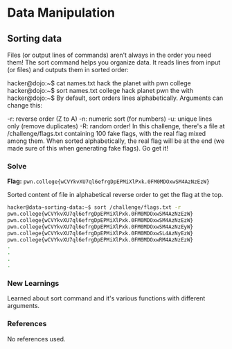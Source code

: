 # Data Manipulation

## Sorting data
Files (or output lines of commands) aren't always in the order you need them! The sort command helps you organize data. It reads lines from input (or files) and outputs them in sorted order:

hacker@dojo:~$ cat names.txt
  hack
  the
  planet
  with
  pwn
  college
hacker@dojo:~$ sort names.txt
  college
  hack
  planet
  pwn
  the
  with
hacker@dojo:~$
By default, sort orders lines alphabetically. Arguments can change this:

-r: reverse order (Z to A)
-n: numeric sort (for numbers)
-u: unique lines only (remove duplicates)
-R: random order!
In this challenge, there's a file at /challenge/flags.txt containing 100 fake flags, with the real flag mixed among them. When sorted alphabetically, the real flag will be at the end (we made sure of this when generating fake flags). Go get it!

### Solve
**Flag:** `pwn.college{wCVYkvXU7ql6efrgDpEPMiXlPxk.0FM0MDOxwSM4AzNzEzW}`

Sorted content of file in alphabetical reverse order to get the flag at the top.

```bash
hacker@data~sorting-data:~$ sort /challenge/flags.txt -r
pwn.college{wCVYkvXU7ql6efrgDpEPMiXlPxk.0FM0MDOxwSM4AzNzEzW}
pwn.college{wCVYkvXU7ql6efrgDpEPMiXlPxk.0FM0MDOxwSM4AzNzEzW}
pwn.college{wCVYkvXU7ql6efrgDpEPMiXlPxk.0FM0MDOxwSM4AzNzEyW}
pwn.college{wCVYkvXU7ql6efrgDpEPMiXlPxk.0FM0MDOxwSL4AzNyEzW}
pwn.college{wCVYkvXU7ql6efrgDpEPMiXlPxk.0FM0MDOxwRM4AzNzEzW}
.
.
.
.
```

### New Learnings
Learned about sort command and it's various functions with different arguments.

### References 
No references used.
